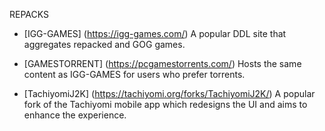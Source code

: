REPACKS

- [IGG-GAMES] 
(https://igg-games.com/) 
A popular DDL site that aggregates repacked 
and GOG games.

- [GAMESTORRENT] 
(https://pcgamestorrents.com/) 
Hosts the same content as IGG-GAMES for 
users who prefer torrents.

- [TachiyomiJ2K] 
(https://tachiyomi.org/forks/TachiyomiJ2K/) 
A popular fork of the Tachiyomi mobile app 
which redesigns the UI and aims to enhance 
the experience.


